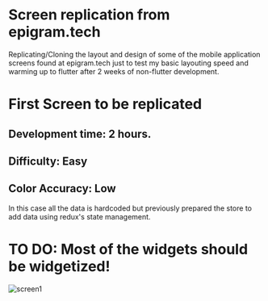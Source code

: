 # Screen replication from epigram.tech

Replicating/Cloning the layout and design of some of the mobile application screens found at epigram.tech just to test my basic layouting speed and warming up to flutter after 2 weeks of non-flutter development.

# First Screen to be replicated
## Development time: 2 hours.
## Difficulty: Easy
## Color Accuracy: Low

In this case all the data is hardcoded but previously prepared the store to add data using redux's state management.
# TO DO: Most of the widgets should be widgetized!

![screen1](https://user-images.githubusercontent.com/67033755/142554709-6f95f1c5-54c1-4412-9aa2-05bf59bc2b62.jpg)
